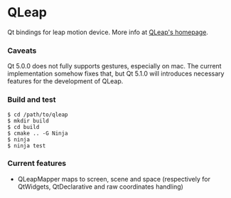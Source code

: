 # QLeap

Qt bindings for leap motion device. More info at [QLeap's homepage](http://jwintz.github.com/qleap).

### Caveats

Qt 5.0.0 does not fully supports gestures, especially on mac. The
current implementation somehow fixes that, but Qt 5.1.0 will
introduces necessary features for the development of QLeap.

### Build and test

    $ cd /path/to/qleap
    $ mkdir build
    $ cd build
    $ cmake .. -G Ninja
    $ ninja
    $ ninja test

### Current features

- QLeapMapper maps to screen, scene and space (respectively for
  QtWidgets, QtDeclarative and raw coordinates handling)
